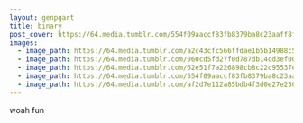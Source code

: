 ```yaml
---
layout: genpgart
title: binary
post_cover: https://64.media.tumblr.com/554f09aaccf83fb8379ba8c23aaff8f8/9a0aa0d642214121-a1/s640x960/50d8228dffc2c9a17a3e80cd9b57f769fdbe04bc.jpg
images: 
  - image_path: https://64.media.tumblr.com/a2c43cfc566ffdae1b5b14988c575e66/9a0aa0d642214121-55/s540x810/abd33513160da9c7829d60f8a4c734a88f9d63ca.jpg
  - image_path: https://64.media.tumblr.com/060cd5fd27f0d787db14cd3ef00f07dc/9a0aa0d642214121-89/s1280x1920/c72ec47101ff5b3bdd9b8d217f97de7317878afe.jpg
  - image_path: https://64.media.tumblr.com/62e51f7a226898cb8c22c95537edd2b9/9a0aa0d642214121-e2/s540x810/d2e059f0c6d1544e86f01b3fbcd10fd70c553857.jpg
  - image_path: https://64.media.tumblr.com/554f09aaccf83fb8379ba8c23aaff8f8/9a0aa0d642214121-a1/s640x960/50d8228dffc2c9a17a3e80cd9b57f769fdbe04bc.jpg
  - image_path: https://64.media.tumblr.com/af2d7e112a85bdb4f3d0e27e25079bea/4229046edcb95531-03/s540x810/d339eededfc927c072dee259dd4bc8ae488ace23.gifv
---
```


woah fun
